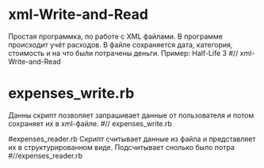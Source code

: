 # xml-Write-and-Read
Простая программка, по работе с XML файлами.
В программе происходит учёт расходов.
В файле сохраняется дата, категория, стоимость и на что были потрачены деньги.
Пример:
<expense date='3.06.2019' category='Видеоигры' amount='500'>
   Half-Life 3 
</expense>
#// xml-Write-and-Read

# expenses_write.rb
Данны скрипт позволяет запрашивает данные от пользователя
и потом сохраняет их в xml-файле.
#// expenses_write.rb

#expenses_reader.rb
Скрипт считывает данные из файла
и представляет их в структурированном виде.
Подсчитывает снолько было потра
#//expenses_reader.rb
